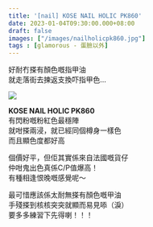 ```yaml
---
title: '[nail] KOSE NAIL HOLIC PK860'
date: 2023-01-04T09:30:00.000+08:00
draft: false
images: ["/images/nailholicpk860.jpg"]
tags : [glamorous - 蛋臉以外]
---
```


好耐冇搽有顏色嘅指甲油  
就走落街去揀返支換吓指甲色...  

![](/images/nailholicpk860.jpg)

**KOSE NAIL HOLIC PK860**  
有閃粉嘅粉紅色最穩陣  
就咁搽兩浸，就已經同個樽身一樣色  
而且顯色度都好高  
  
個價好平，但佢其實係來自法國嘅貨仔  
仲咁鬼出色真係C/P值爆高！  
有種相逢恨晚嘅感覺呢～  
  
最可惜應該係太耐無搽有顏色嘅甲油    
手殘搽到核核突突就顯而易見㖭（淚）  
要多多練習下先得喇！！！  
